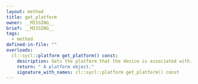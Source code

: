 ```yaml
---
layout: method
title: get_platform
owner: __MISSING__
brief: __MISSING__
tags:
  - method
defined-in-file: ""
overloads:
  cl::sycl::platform get_platform() const:
    description: Gets the platform that the device is associated with.
    return: " A platform object."
    signature_with_names: cl::sycl::platform get_platform() const
---
```

